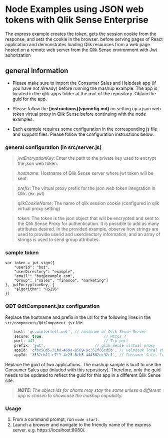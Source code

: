 # Node Examples using JSON web tokens with Qlik Sense Enterprise

The express example creates the token, gets the session cookie from the response, and sets the cookie in the browser.  before serving pages of React application and demonstrates loading Qlik resources from a web page hosted on a remote web server from the Qlik Sense environment with Jwt auhorization

## general information

* Please make sure to import the Consumer Sales and Helpdesk app  (if you have not already) before running the mashup example.  The app is located in the qlik-apps folder at the root of the repository.  Obtain the guid for the app.

* Please follow the **[instructions}(vpconfig.md)** on setting up a json web token virtual proxy in Qlik Sense before continuing with the node examples.

* Each example requires some configuration in the corresponding js file and support files.  Please follow the configuration instructions below.

### general configuration (in src/server.js)

> _jwtEncryptionKey_: Enter the path to the private key used to encrypt the json web token.

> _hostname_: Hostname of Qlik Sense server where jwt token will be sent.

> _prefix_: The virtual proxy prefix for the json web token integration in Qlik. (ex: jwt)

> *qlikCookieName*: The name of qlik session cookie (configured in qlik virtual proxy setting)

> _token_: The token is the json object that will be encrypted and sent to the Qlik Sense Proxy for authentication.  It is possible to add as many attributes desired.  In the provided example, observe how strings are used to provide userid and userdirectory information, and an array of strings is used to send group attributes.

### sample token
```
var token = jwt.sign({
    "userId": "boz",
    "userDirectory": "example",
    "email": "boz@example.com",
    "Group": ["sales", "finance", "marketing"]
}, jwtEncryptionKey, {
    "algorithm": "RS256"
})
```

### QDT QdtComponent.jsx configuration

Replace the hostname and prefix in the url for the following lines in the `src/components/QdtComponent.jsx` file:

```javascript
    host: 'qs.winterfell.net', // hostname of Qlik Sense Server
    secure: true,							// Https ?
    port: 443,								// Tcp port
    prefix: 'jwt',						// qlik sense virtual proxy
    appId: 'cfbc58d5-31bd-469a-8569-9c351f65cd5b', // Helpdesk local VM
    appId: '3532cb11-e7f1-4e25-8fb5-444562ec92e1', // Consumer Sales local VM

```

Replace the guid of two  applications.  The mashup sample is built to use the Consumer Sales app (inluded with this repository).  Therefore, only the guid needs to be updated to reflect the guid for this app in a different Qlik Sense site.  

> ***NOTE**: The object ids for charts may stay the same unless a different app is chosen to showcase the mashup capability.*

### Usage

1. From a command prompt, run `node start`.
2. Launch a browser and navigate to the friendly name of the express server.  e.g. https://localhost:8080/.

### 